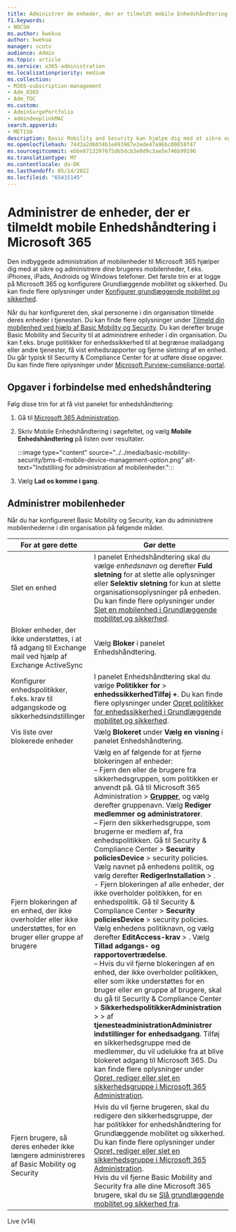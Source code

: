 ```yaml
---
title: Administrer de enheder, der er tilmeldt mobile Enhedshåndtering i Microsoft 365
f1.keywords:
- NOCSH
ms.author: kwekua
author: kwekua
manager: scotv
audience: Admin
ms.topic: article
ms.service: o365-administration
ms.localizationpriority: medium
ms.collection:
- M365-subscription-management
- Adm_O365
- Adm_TOC
ms.custom:
- AdminSurgePortfolio
- admindeeplinkMAC
search.appverid:
- MET150
description: Basic Mobility and Security kan hjælpe dig med at sikre og administrere dine organisationers mobilenheder.
ms.openlocfilehash: 74d2a2d6034b1e893987e2ede47a96bc00658f47
ms.sourcegitcommit: ebbe8713297675db5dcb3e0d9c3ae5e746b99196
ms.translationtype: MT
ms.contentlocale: da-DK
ms.lasthandoff: 05/14/2022
ms.locfileid: "65415145"
---
```

# <a name="manage-devices-enrolled-in-mobile-device-management-in-microsoft-365"></a>Administrer de enheder, der er tilmeldt mobile Enhedshåndtering i Microsoft 365

Den indbyggede administration af mobilenheder til Microsoft 365 hjælper dig med at sikre og administrere dine brugeres mobilenheder, f.eks. iPhones, iPads, Androids og Windows telefoner. Det første trin er at logge på Microsoft 365 og konfigurere Grundlæggende mobilitet og sikkerhed. Du kan finde flere oplysninger under [Konfigurer grundlæggende mobilitet og sikkerhed](set-up.md).

Når du har konfigureret den, skal personerne i din organisation tilmelde deres enheder i tjenesten. Du kan finde flere oplysninger under [Tilmeld din mobilenhed ved hjælp af Basic Mobility og Security](enroll-your-mobile-device.md). Du kan derefter bruge Basic Mobility and Security til at administrere enheder i din organisation. Du kan f.eks. bruge politikker for enhedssikkerhed til at begrænse mailadgang eller andre tjenester, få vist enhedsrapporter og fjerne sletning af en enhed. Du går typisk til Security & Compliance Center for at udføre disse opgaver. Du kan finde flere oplysninger under [Microsoft Purview-compliance-portal](../../compliance/microsoft-365-compliance-center.md).

## <a name="device-management-tasks"></a>Opgaver i forbindelse med enhedshåndtering

Følg disse trin for at få vist panelet for enhedshåndtering:

1. Gå til [Microsoft 365 Administration](../../admin/admin-overview/admin-center-overview.md).

2. Skriv Mobile Enhedshåndtering i søgefeltet, og vælg **Mobile Enhedshåndtering** på listen over resultater.

    :::image type="content" source="../../media/basic-mobility-security/bms-6-mobile-device-management-option.png" alt-text="Indstilling for administration af mobilenheder.":::

3. Vælg **Lad os komme i gang**.

## <a name="manage-mobile-devices"></a>Administrer mobilenheder

Når du har konfigureret Basic Mobility og Security, kan du administrere mobilenhederne i din organisation på følgende måder.

|For at gøre dette|Gør dette|
|---|---|
|Slet en enhed|I panelet Enhedshåndtering skal du vælge *enhedsnavn* og derefter **Fuld sletning** for at slette alle oplysninger eller **Selektiv sletning** for kun at slette organisationsoplysninger på enheden. Du kan finde flere oplysninger under [Slet en mobilenhed i Grundlæggende mobilitet og sikkerhed](wipe-mobile-device.md).|
|Bloker enheder, der ikke understøttes, i at få adgang til Exchange mail ved hjælp af Exchange ActiveSync|Vælg **Bloker** i panelet Enhedshåndtering.|
|Konfigurer enhedspolitikker, f.eks. krav til adgangskode og sikkerhedsindstillinger|I panelet Enhedshåndtering skal du vælge **Politikker for** >  **enhedssikkerhedTilføj +**. Du kan finde flere oplysninger under [Opret politikker for enhedssikkerhed i Grundlæggende mobilitet og sikkerhed](create-device-security-policies.md).|
|Vis liste over blokerede enheder|Vælg **Blokeret** under **Vælg en visning** i panelet Enhedshåndtering.|
|Fjern blokeringen af en enhed, der ikke overholder eller ikke understøttes, for en bruger eller gruppe af brugere|Vælg en af følgende for at fjerne blokeringen af enheder:<br/>– Fjern den eller de brugere fra sikkerhedsgruppen, som politikken er anvendt på. Gå til Microsoft 365 Administration > <a href="https://go.microsoft.com/fwlink/p/?linkid=2052855" target="_blank">**Grupper**</a>, og vælg derefter gruppenavn. Vælg **Rediger medlemmer og administratorer**.<br/>– Fjern den sikkerhedsgruppe, som brugerne er medlem af, fra enhedspolitikken. Gå til Security & Compliance Center > **Security** **policiesDevice** >  security policies. Vælg navnet på enhedens politik, og vælg derefter **RedigerInstallation** > .<br/>- Fjern blokeringen af alle enheder, der ikke overholder politikken, for en enhedspolitik. Gå til Security & Compliance Center > **Security** **policiesDevice** >  security policies. Vælg enhedens politiknavn, og vælg derefter **EditAccess-krav** > . Vælg **Tillad adgangs- og rapportovertrædelse**.<br/>– Hvis du vil fjerne blokeringen af en enhed, der ikke overholder politikken, eller som ikke understøttes for en bruger eller en gruppe af brugere, skal du gå til Security & Compliance Center > **SikkerhedspolitikkerAdministration** >  >  af **tjenesteadministrationAdministrer indstillinger for enhedsadgang**. Tilføj en sikkerhedsgruppe med de medlemmer, du vil udelukke fra at blive blokeret adgang til Microsoft 365. Du kan finde flere oplysninger under [Opret, rediger eller slet en sikkerhedsgruppe i Microsoft 365 Administration](../../admin/email/create-edit-or-delete-a-security-group.md).|
|Fjern brugere, så deres enheder ikke længere administreres af Basic Mobility og Security|Hvis du vil fjerne brugeren, skal du redigere den sikkerhedsgruppe, der har politikker for enhedshåndtering for Grundlæggende mobilitet og sikkerhed. Du kan finde flere oplysninger under [Opret, rediger eller slet en sikkerhedsgruppe i Microsoft 365 Administration](../../admin/email/create-edit-or-delete-a-security-group.md).<br/>Hvis du vil fjerne Basic Mobility and Security fra alle dine Microsoft 365 brugere, skal du se [Slå grundlæggende mobilitet og sikkerhed fra](turn-off.md).|

Live (v14)
